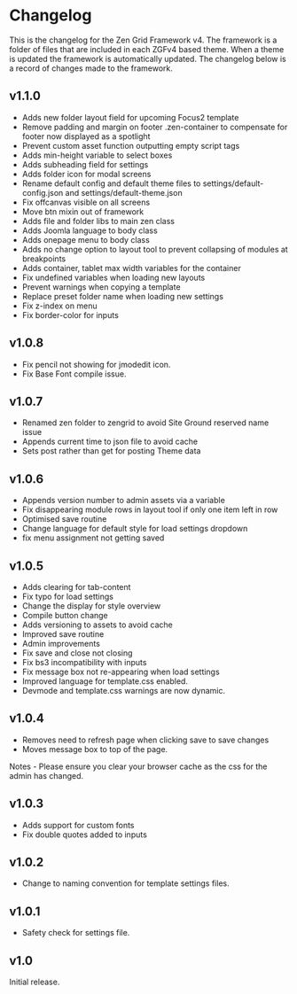Changelog
======

This is the changelog for the Zen Grid Framework v4. The framework is a folder of files that are included in each ZGFv4 based theme. When a theme is updated the framework is automatically updated. The changelog below is a record of changes made to the framework.

v1.1.0
----
- Adds new folder layout field for upcoming Focus2 template
- Remove padding and margin on footer .zen-container to compensate for footer now displayed as a spotlight
- Prevent custom asset function outputting empty script tags
- Adds min-height variable to select boxes
- Adds subheading field for settings
- Adds folder icon for modal screens
- Rename default config and default theme files to settings/default-config.json and settings/default-theme.json
- Fix offcanvas visible on all screens
- Move btn mixin out of framework
- Adds file and folder libs to main zen class
- Adds Joomla language to body class
- Adds onepage menu to body class
- Adds no change option to layout tool to prevent collapsing of modules at breakpoints
- Adds container, tablet max width variables for the container
- Fix undefined variables when loading new layouts
- Prevent warnings when copying a template
- Replace preset folder name when loading new settings
- Fix z-index on menu 
- Fix border-color for inputs

v1.0.8
---
- Fix pencil not showing for jmodedit icon. 
- Fix Base Font compile issue. 

v1.0.7 
---
- Renamed zen folder to zengrid to avoid Site Ground reserved name issue
- Appends current time to json file to avoid cache
- Sets post rather than get for posting Theme data


v1.0.6
----
- Appends version number to admin assets via a variable
- Fix disappearing module rows in layout tool if only one item left in row
- Optimised save routine
- Change language for default style for load settings dropdown
- fix menu assignment not getting saved


v1.0.5
----
- Adds clearing for tab-content
- Fix typo for load settings
- Change the display for style overview
- Compile button change
- Adds versioning to assets to avoid cache
- Improved save routine
- Admin improvements
- Fix save and close not closing
- Fix bs3 incompatibility with inputs
- Fix message box not re-appearing when load settings
- Improved language for template.css enabled. 
- Devmode and template.css warnings are now dynamic.


v1.0.4
----
- Removes need to refresh page when clicking save to save changes
- Moves message box to top of the page.

Notes - Please ensure you clear your browser cache as the css for the admin has changed.


v1.0.3
----
- Adds support for custom fonts
- Fix double quotes added to inputs

v1.0.2
----
- Change to naming convention for template settings files.


v1.0.1
----
- Safety check for settings file.

v1.0
----
Initial release.